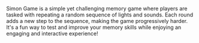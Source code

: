 Simon Game is a simple yet challenging memory game where players are tasked with repeating a random sequence of lights and sounds. Each round adds a new step to the sequence, making the game progressively harder. It's a fun way to test and improve your memory skills while enjoying an engaging and interactive experience!
